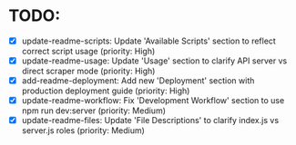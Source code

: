 # TODO:

- [x] update-readme-scripts: Update 'Available Scripts' section to reflect correct script usage (priority: High)
- [x] update-readme-usage: Update 'Usage' section to clarify API server vs direct scraper mode (priority: High)
- [x] add-readme-deployment: Add new 'Deployment' section with production deployment guide (priority: High)
- [x] update-readme-workflow: Fix 'Development Workflow' section to use npm run dev:server (priority: Medium)
- [x] update-readme-files: Update 'File Descriptions' to clarify index.js vs server.js roles (priority: Medium)
